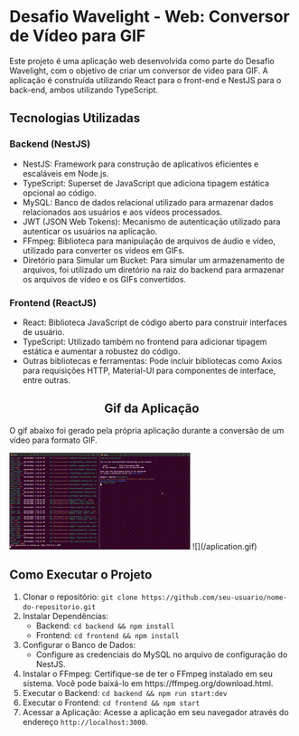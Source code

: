 <h1>Desafio Wavelight - Web: Conversor de Vídeo para GIF</h1>

<p>
  Este projeto é uma aplicação web desenvolvida como parte do Desafio Wavelight, com o
  objetivo de criar um conversor de vídeo para GIF. A aplicação é construída utilizando React
  para o front-end e NestJS para o back-end, ambos utilizando TypeScript.
</p>
<h2>Tecnologias Utilizadas</h2>

  <h3>Backend (NestJS)</h3>
  <ul>
    <li>NestJS: Framework para construção de aplicativos eficientes e escaláveis em Node.js.</li>
    <li>TypeScript: Superset de JavaScript que adiciona tipagem estática opcional ao código.</li>
    <li>MySQL: Banco de dados relacional utilizado para armazenar dados relacionados aos usuários e aos vídeos
      processados.</li>
    <li>JWT (JSON Web Tokens): Mecanismo de autenticação utilizado para autenticar os usuários na aplicação.</li>
    <li>FFmpeg: Biblioteca para manipulação de arquivos de áudio e vídeo, utilizado para converter os vídeos em GIFs.</li>
    <li>Diretório para Simular um Bucket: Para simular um armazenamento de arquivos, foi utilizado um diretório na raiz
      do backend para armazenar os arquivos de vídeo e os GIFs convertidos.</li>
  </ul>

  <h3>Frontend (ReactJS)</h3>
  <ul>
    <li>React: Biblioteca JavaScript de código aberto para construir interfaces de usuário.</li>
    <li>TypeScript: Utilizado também no frontend para adicionar tipagem estática e aumentar a robustez do código.</li>
    <li>Outras bibliotecas e ferramentas: Pode incluir bibliotecas como Axios para requisições HTTP, Material-UI para
      componentes de interface, entre outras.</li>
  </ul>

<h2 align="center"> Gif da Aplicação </h2>
<p>O gif abaixo foi gerado pela própria aplicação durante a conversão de um vídeo para formato GIF.</p>
<img src="/aplication.gif" alt="Gif da Aplicação">
![](/aplication.gif)

<h2>Como Executar o Projeto</h2>
  <ol>
    <li>Clonar o repositório: <code>git clone https://github.com/seu-usuario/nome-do-repositorio.git</code></li>
    <li>Instalar Dependências:
      <ul>
        <li>Backend: <code>cd backend &amp;&amp; npm install</code></li>
        <li>Frontend: <code>cd frontend &amp;&amp; npm install</code></li>
      </ul>
    </li>
    <li>Configurar o Banco de Dados:
      <ul>
        <li>Configure as credenciais do MySQL no arquivo de configuração do NestJS.</li>
      </ul>
    </li>
    <li>Instalar o FFmpeg: Certifique-se de ter o FFmpeg instalado em seu sistema. Você pode baixá-lo em
      https://ffmpeg.org/download.html.</li>
    <li>Executar o Backend: <code>cd backend &amp;&amp; npm run start:dev</code></li>
    <li>Executar o Frontend: <code>cd frontend &amp;&amp; npm start</code></li>
    <li>Acessar a Aplicação: Acesse a aplicação em seu navegador através do endereço <code>http://localhost:3000</code>.
    </li>
  </ol>
